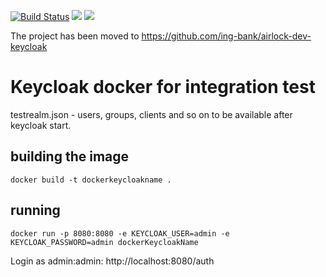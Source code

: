 [![Build Status](https://travis-ci.org/kr7ysztof/keycloak-for-gargoyle.svg?branch=master)](https://travis-ci.org/kr7ysztof/keycloak-for-gargoyle)
[![](https://images.microbadger.com/badges/image/kr7ysztof/keycloak-it:master.svg)](https://microbadger.com/images/kr7ysztof/keycloak-it:master)
[![](https://images.microbadger.com/badges/version/kr7ysztof/keycloak-it:master.svg)](https://microbadger.com/images/kr7ysztof/keycloak-it:master)

The project has been moved to https://github.com/ing-bank/airlock-dev-keycloak

# Keycloak docker for integration test

testrealm.json - users, groups, clients and so on to be available after keycloak start.

## building the image
```
docker build -t dockerkeycloakname .
```
## running
```
docker run -p 8080:8080 -e KEYCLOAK_USER=admin -e KEYCLOAK_PASSWORD=admin dockerKeycloakName
```
Login as admin:admin: http://localhost:8080/auth 
## 
